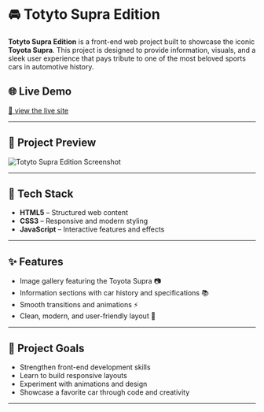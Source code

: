 # 🚘 Totyto Supra Edition

**Totyto Supra Edition** is a front-end web project built to showcase the iconic **Toyota Supra**. This project is designed to provide information, visuals, and a sleek user experience that pays tribute to one of the most beloved sports cars in automotive history.

## 🌐 Live Demo

[🔗 view the live site](https://omkar-shinde7031.github.io/Toyota-supra-edition/)  


---

## 📸 Project Preview

![Totyto Supra Edition Screenshot](./screenshot.png)  


---

## 🔧 Tech Stack

- **HTML5** – Structured web content  
- **CSS3** – Responsive and modern styling  
- **JavaScript** – Interactive features and effects

---

## ✨ Features

- Image gallery featuring the Toyota Supra 📷  
- Information sections with car history and specifications 📚  
- Smooth transitions and animations ⚡  
- Clean, modern, and user-friendly layout 🎨

---

## 🎯 Project Goals

- Strengthen front-end development skills  
- Learn to build responsive layouts  
- Experiment with animations and design  
- Showcase a favorite car through code and creativity

---

